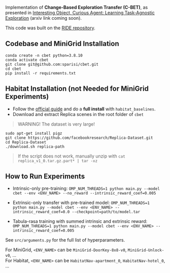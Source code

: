 Implementation of **Change-Based Exploration Transfer (C-BET)**, as presented
in [Interesting Object, Curious Agent: Learning Task-Agnostic Exploration](xxx) (arxiv link coming soon).

This code was built on the [RIDE repository](https://github.com/facebookresearch/impact-driven-exploration).


## Codebase and MiniGrid Installation
```
conda create -n cbet python=3.8.10
conda activate cbet
git clone git@github.com:sparisi/cbet.git
cd cbet
pip install -r requirements.txt
```

## Habitat Installation (not Needed for MiniGrid Experiments)
* Follow the [official guide](https://github.com/facebookresearch/habitat-lab/#installation)
and do a **full install** with `habitat_baselines`.
* Download and extract Replica scenes in the root folder of `cbet`
> WARNING! The dataset is very large!

```
sudo apt-get install pigz
git clone https://github.com/facebookresearch/Replica-Dataset.git
cd Replica-Dataset
./download.sh replica-path
```
> If the script does not work, manually unzip with
> `cat replica_v1_0.tar.gz.part* | tar -xz`


## How to Run Experiments
* Intrinsic-only pre-training:
`OMP_NUM_THREADS=1 python main.py --model cbet --env <ENV_NAME> --no_reward --intrinsic_reward_coef=0.005`

* Extrinsic-only transfer with pre-trained model:
`OMP_NUM_THREADS=1 python main.py --model cbet --env <ENV_NAME> --intrinsic_reward_coef=0.0 --checkpoint=path/to/model.tar`

* Tabula-rasa training with summed intrinsic and extrinsic reward:
`OMP_NUM_THREADS=1 python main.py --model cbet --env <ENV_NAME> --intrinsic_reward_coef=0.005`

See `src/arguments.py` for the full list of hyperparameters.

For MiniGrid, `<ENV_NAME>` can be `MiniGrid-DoorKey-8x8-v0`, `MiniGrid-Unlock-v0`, ...
<br/>
For Habitat, `<ENV_NAME>` can be `HabitatNav-apartment_0`, `HabitatNav-hotel_0`, ...
